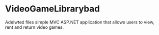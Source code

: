 # VideoGameLibrarybad
Adelwted files simple MVC ASP.NET application that allows users to view, rent and return video games.

